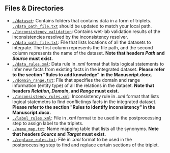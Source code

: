 ## Files & Directories
* <code>[./dataset](./dataset)</code>: Contains folders that contains data in a form of triplets. <code>[./data_path_file.txt](./data_path_file.txt)</code> should be updated to match your local path.
* <code>[./inconsistency_validation](./inconsistency_validation)</code>: Contains wet-lab validation results of the inconsistencies resolved by the inconsistency resolver.
* <code>[./data_path_file.txt](./data_path_file.txt)</code>: File that lists locations of all the datasets to integrate. The first column represents the file path, and the second column represents the name of the dataset. **Note that headers *Path* and *Source* must exist.**
* <code>[./data_rules.xml](./data_rules.xml)</code>: Data rule in *.xml* format that lists logical statements to infer new facts from existing facts in the integrated dataset. **Please refer to the section "Rules to add knowledge" in the Manuscript.docx.**
* <code>[./domain_range.txt](./domain_range.txt)</code>: File that specifies the domain and range information (entity type) of all the relations in the dataset. **Note that headers *Relation*, *Domain*, and *Range* must exist.**
* <code>[./inconsistency_rules.xml](./inconsistency_rules.xml)</code>: Inconsistency rule in *.xml* format that lists logical statemetns to find conflictings facts in the integrated dataset. **Please refer to the section "Rules to identify inconsistency" in the Manuscript.docx.**
* <code>[./label_rules.xml](./label_rules.xml)</code>: File in *.xml* format to be used in the postprocessing step to assign label to the triplets.
* <code>[./name_map.txt](./name_map.txt)</code>: Name mapping table that lists all the synonyms. **Note that headers *Source* and *Target* must exist.**
* <code>[./replace_rules.txt](./replace_rules.txt)</code>: File in *.xml* format to be used in the postprocessing step to find and replace certain sections of the triplet.